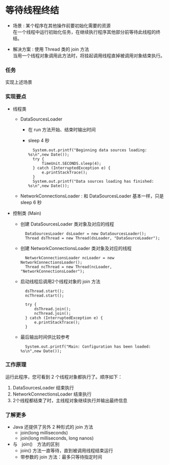 等待线程终结
====

* 场景 : 某个程序在其他操作前要初始化需要的资源
    <br/>
    在一个线程中运行初始化任务，在继续执行程序其他部分前等待此线程的终结。

* 解决方案 : 使用 Thread 类的 join 方法
    <br/>
    当用一个线程对象调用此方法时，将挂起调用线程直掉被调用对象结束执行。


### 任务

实现上述场景


### 实现要点

* 线程类

    * DataSourcesLoader
        * 在 run 方法开始、结束时输出时间
        * sleep 4 秒

                System.out.printf("Beginning data sources loading: %s\n",new Date());
                try {
                    TimeUnit.SECONDS.sleep(4);
                } catch (InterruptedException e) {
                    e.printStackTrace();
                }
                System.out.printf("Data sources loading has finished: %s\n",new Date());

    * NetworkConnectionsLoader : 和 DataSourcesLoader 基本一样，只是 sleep 6 秒

* 控制类 (Main)

    * 创建 DataSourcesLoader 类对象及对应的线程

            DataSourcesLoader dsLoader = new DataSourcesLoader();
            Thread dsThread = new Thread(dsLoader, "DataSourceLoader");

    * 创建 NetworkConnectionsLoader 类对象及对应的线程

            NetworkConnectionsLoader ncLoader = new NetworkConnectionsLoader();
            Thread ncThread = new Thread(ncLoader, "NetworkConnectionsLoader");

    * 启动线程后调用2个线程对象的 join 方法

            dsThread.start();
            ncThread.start();

            try {
                dsThread.join();
                ncThread.join();
            } catch (InterruptedException e) {
                e.printStackTrace();
            }

    * 最后输出时间供比较参考

            System.out.printf("Main: Configuration has been loaded: %s\n",new Date());


### 工作原理

运行此程序，您可看到 2 个线程对象都执行了。顺序如下：

1. DataSourcesLoader 结束执行
2. NetworkConnectionsLoader 结束执行
3. 2个线程都结束了时，主线程对象继续执行并输出最终信息


### 了解更多

* Java 还提供了另外 2 种形式的 join 方法
    * join(long milliseconds)
    * join(long milliseconds, long nanos)
* 与　join()　方法的区别
    * join() 方法一直等待，直到被调用线程结束运行
    * 带参数的 join 方法：最多只等待指定时间

